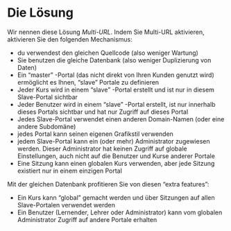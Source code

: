 # Die Lösung

Wir nennen diese Lösung _Multi-URL_. Indem Sie Multi-URL aktivieren, aktivieren Sie den folgenden Mechanismus:

* du verwendest den gleichen Quellcode \(also weniger Wartung\)
* Sie benutzen die gleiche Datenbank \(also weniger Duplizierung von Daten\)
* Ein “master” -Portal \(das nicht direkt von Ihren Kunden genutzt wird\) ermöglicht es Ihnen, “slave” Portale zu definieren
* Jeder Kurs wird in einem “slave” -Portal erstellt und ist nur in diesem Slave-Portal sichtbar
* Jeder Benutzer wird in einem “slave” -Portal erstellt, ist nur innerhalb dieses Portals sichtbar und hat nur Zugriff auf dieses Portal
* Jedes Slave-Portal verwendet einen anderen Domain-Namen \(oder eine andere Subdomäne\)
* jedes Portal kann seinen eigenen Grafikstil verwenden
* jedem Slave-Portal kann ein \(oder mehr\) Administrator zugewiesen werden. Dieser Administrator hat keinen Zugriff auf globale Einstellungen, auch nicht auf die Benutzer und Kurse anderer Portale
* Eine Sitzung kann einen globalen Kurs verwenden, aber jede Sitzung existiert nur in einem einzigen Portal

Mit der gleichen Datenbank profitieren Sie von diesen “extra features”:

* Ein Kurs kann “global” gemacht werden und über Sitzungen auf allen Slave-Portalen verwendet werden
* Ein Benutzer \(Lernender, Lehrer oder Administrator\) kann vom globalen Administrator Zugriff auf andere Portale erhalten


